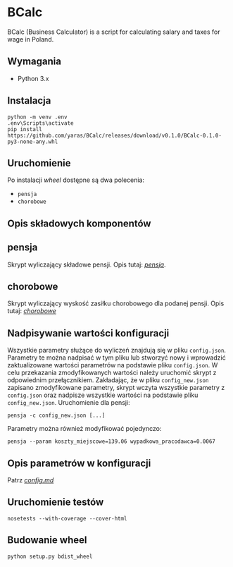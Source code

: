 BCalc
===

BCalc (Business Calculator) is a script for calculating salary and taxes for wage in Poland.

Wymagania
---

* Python 3.x

Instalacja
---

```
python -m venv .env
.env\Scripts\activate
pip install https://github.com/yaras/BCalc/releases/download/v0.1.0/BCalc-0.1.0-py3-none-any.whl
```

Uruchomienie
---

Po instalacji *wheel* dostępne są dwa polecenia:

* `pensja`
* `chorobowe`

Opis składowych komponentów
---

pensja
---

Skrypt wyliczający składowe pensji. Opis tutaj: *[pensja](pensja.md)*.


chorobowe
---

Skrypt wyliczający wyskość zasiłku chorobowego dla podanej pensji. Opis tutaj: *[chorobowe](chorobowe.md)*

Nadpisywanie wartości konfiguracji
---

Wszystkie parametry służące do wyliczeń znajdują się w pliku `config.json`. Parametry te można nadpisać w tym pliku lub stworzyć nowy i wprowadzić zaktualizowane wartości parametrów na podstawie pliku `config.json`. W celu przekazania zmodyfikowanych wartości należy uruchomić skrypt z odpowiednim przełącznikiem. Zakładając, że w pliku `config_new.json` zapisano zmodyfikowane parametry, skrypt wczyta wszystkie parametry z `config.json` oraz nadpisze wszystkie wartości na podstawie pliku `config_new.json`. Uruchomienie dla pensji:

```
pensja -c config_new.json [...]
```

Parametry można również modyfikować pojedynczo:

```
pensja --param koszty_miejscowe=139.06 wypadkowa_pracodawca=0.0067
```

Opis parametrów w konfiguracji
---

Patrz *[config.md](config.md)*

Uruchomienie testów
---

```
nosetests --with-coverage --cover-html
```

Budowanie wheel
---

```
python setup.py bdist_wheel
```
